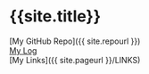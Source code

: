 # {{site.title}}
[My GitHub Repo]({{ site.repourl }}) <br>
[My Log](TXT/mylog.txt) <br>
[My Links]({{ site.pageurl }}/LINKS)
